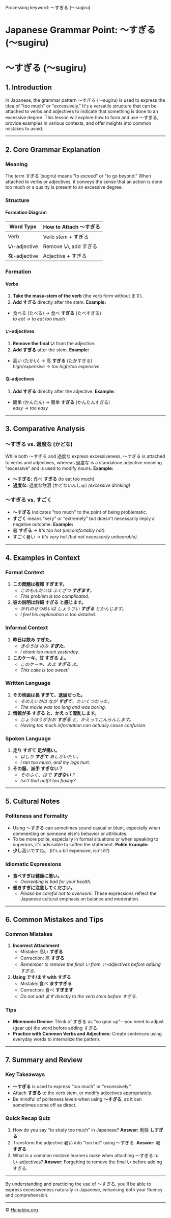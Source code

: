 Processing keyword: ～すぎる (〜sugiru)
# Japanese Grammar Point: ～すぎる (〜sugiru)
# ～すぎる (〜sugiru)
## 1. Introduction
In Japanese, the grammar pattern ～すぎる (〜sugiru) is used to express the idea of "too much" or "excessively." It's a versatile structure that can be attached to verbs and adjectives to indicate that something is done to an excessive degree. This lesson will explore how to form and use ～すぎる, provide examples in various contexts, and offer insights into common mistakes to avoid.

---
## 2. Core Grammar Explanation
### Meaning
The term すぎる (sugiru) means "to exceed" or "to go beyond." When attached to verbs or adjectives, it conveys the sense that an action is done too much or a quality is present to an excessive degree.
### Structure
#### Formation Diagram
| **Word Type**      | **How to Attach ～すぎる**     |
|--------------------|------------------------------|
| Verb               | Verb stem + すぎる           |
| **い**-adjective   | Remove **い**, add すぎる    |
| **な**-adjective   | Adjective + すぎる           |
### Formation
#### Verbs
1. **Take the masu-stem of the verb** (the verb form without ます).
2. **Add すぎる** directly after the stem.
**Example:**
- 食べる (たべる) → 食べ **すぎる** (たべすぎる)  
  *to eat* → *to eat too much*
#### い-adjectives
1. **Remove the final い** from the adjective.
2. **Add すぎる** after the stem.
**Example:**
- 高い (たかい) → 高 **すぎる** (たかすぎる)  
  *high/expensive* → *too high/too expensive*
#### な-adjectives
1. **Add すぎる** directly after the adjective.
**Example:**
- 簡単 (かんたん) → 簡単 **すぎる** (かんたんすぎる)  
  *easy* → *too easy*
---
## 3. Comparative Analysis
### ～すぎる vs. 過度な (かどな)
While both ～すぎる and 過度な express excessiveness, ～すぎる is attached to verbs and adjectives, whereas 過度な is a standalone adjective meaning "excessive" and is used to modify nouns.
**Example:**
- **～すぎる:** 食べ **すぎる** (to eat too much)
- **過度な:** 過度な飲酒 (かどないんしゅ) *(excessive drinking)*
### ～すぎる vs. すごく
- **～すぎる** indicates "too much" to the point of being problematic.
- **すごく** means "very" or "extremely" but doesn't necessarily imply a negative outcome.
**Example:**
- 暑 **すぎる** → *It's too hot (uncomfortably hot).*
- すごく暑い → *It's very hot (but not necessarily unbearable).*
---
## 4. Examples in Context
### Formal Context
1. **この問題は複雑 **すぎます**。**
   - *このもんだいは ふくざつ **すぎます**。*
   - *This problem is too complicated.*
2. **彼の説明は詳細 **すぎる** と感じます。**
   - *かれのせつめいは しょうさい **すぎる** とかんじます。*
   - *I feel his explanation is too detailed.*
### Informal Context
1. **昨日は飲み **すぎた**。**
   - *きのうは のみ **すぎた**。*
   - *I drank too much yesterday.*
2. **このケーキ、甘 **すぎる** よ。**
   - *このケーキ、あま **すぎる** よ。*
   - *This cake is too sweet!*
### Written Language
1. **その映画は長 **すぎて**、退屈だった。**
   - *そのえいがは なが **すぎて**、たいくつだった。*
   - *The movie was too long and was boring.*
2. **情報が多 **すぎる** と、かえって混乱します。**
   - *じょうほうがおお **すぎる** と、かえってこんらんします。*
   - *Having too much information can actually cause confusion.*
### Spoken Language
1. **走り **すぎて** 足が痛い。**
   - *はしり **すぎて** あしがいたい。*
   - *I ran too much, and my legs hurt.*
2. **その服、派手 **すぎない**？**
   - *そのふく、はで **すぎない**？*
   - *Isn't that outfit too flashy?*
---
## 5. Cultural Notes
### Politeness and Formality
- Using ～すぎる can sometimes sound casual or blunt, especially when commenting on someone else's behavior or attributes.
- To be more polite, especially in formal situations or when speaking to superiors, it's advisable to soften the statement.
**Polite Example:**
- **少し**高いですね。 (It's a bit expensive, isn't it?)
### Idiomatic Expressions
- **食べすぎは健康に悪い。**
  - *Overeating is bad for your health.*
- **働きすぎに注意してください。**
  - *Please be careful not to overwork.*
These expressions reflect the Japanese cultural emphasis on balance and moderation.
---
## 6. Common Mistakes and Tips
### Common Mistakes
1. **Incorrect Attachment**
   - Mistake: 高い **すぎる**
   - Correction: 高 **すぎる**
   - *Remember to remove the final い from い-adjectives before adding すぎる.*
2. **Using です/ます with すぎる**
   - Mistake: 食べ **ますすぎる**
   - Correction: 食べ **すぎます**
   - *Do not add ます directly to the verb stem before すぎる.*
### Tips
- **Mnemonic Device:** Think of すぎる as "so gear up"—you need to adjust (gear up) the word before adding すぎる.
- **Practice with Common Verbs and Adjectives:** Create sentences using everyday words to internalize the pattern.
---
## 7. Summary and Review
### Key Takeaways
- **～すぎる** is used to express "too much" or "excessively."
- Attach **すぎる** to the verb stem, or modify adjectives appropriately.
- Be mindful of politeness levels when using **～すぎる**, as it can sometimes come off as direct.
### Quick Recap Quiz
1. How do you say "to study too much" in Japanese?
   **Answer:** 勉強 **しすぎる**
2. Transform the adjective 暑い into "too hot" using ～すぎる.
   **Answer:** 暑 **すぎる**
3. What is a common mistake learners make when attaching ～すぎる to い-adjectives?
   **Answer:** Forgetting to remove the final い before adding すぎる.
---
By understanding and practicing the use of ～すぎる, you'll be able to express excessiveness naturally in Japanese, enhancing both your fluency and comprehension.


---

© [Hanabira.org](https://hanabira.org)
